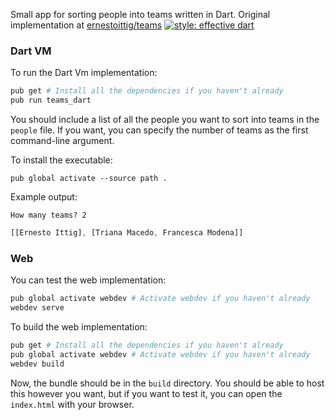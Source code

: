 Small app for sorting people into teams written in Dart.
Original implementation at [ernestoittig/teams](https://github.com/ernestoittig/teams)
[![style: effective dart](https://img.shields.io/badge/style-effective_dart-40c4ff.svg)](https://github.com/tenhobi/effective_dart)

### Dart VM

To run the Dart Vm implementation:
```sh
pub get # Install all the dependencies if you haven't already
pub run teams_dart
```
You should include a list of all the people you want to sort into teams in the `people` file.
If you want, you can specify the number of teams as the first command-line argument.

To install the executable:
```
pub global activate --source path .
```

Example output:
```
How many teams? 2
```
```dart
[[Ernesto Ittig], [Triana Macedo, Francesca Modena]]
```

### Web

You can test the web implementation:
```sh
pub global activate webdev # Activate webdev if you haven't already
webdev serve
```

To build the web implementation:
```sh
pub get # Install all the dependencies if you haven't already
pub global activate webdev # Activate webdev if you haven't already
webdev build
```

Now, the bundle should be in the `build` directory. You should be able to host this however you want, but
if you want to test it, you can open the `index.html` with your browser.
